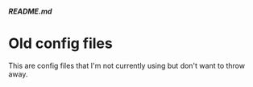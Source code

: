 ##### README.md

# Old config files

This are config files that I'm not currently using but don't want to throw away.
